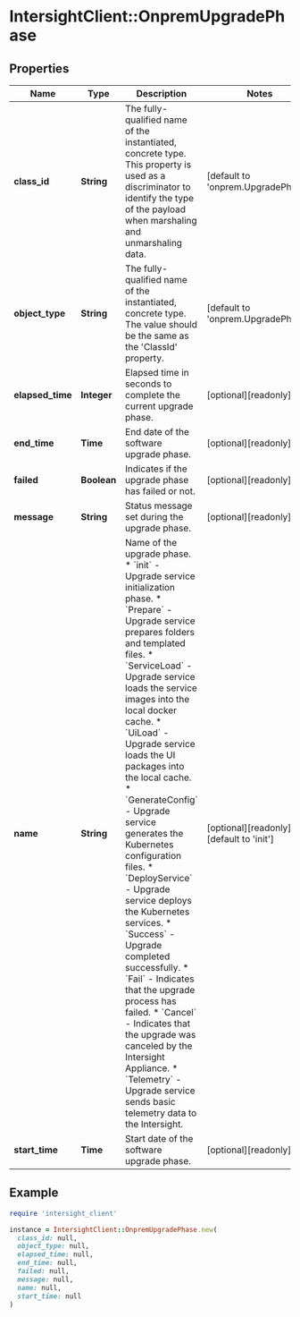 # IntersightClient::OnpremUpgradePhase

## Properties

| Name | Type | Description | Notes |
| ---- | ---- | ----------- | ----- |
| **class_id** | **String** | The fully-qualified name of the instantiated, concrete type. This property is used as a discriminator to identify the type of the payload when marshaling and unmarshaling data. | [default to &#39;onprem.UpgradePhase&#39;] |
| **object_type** | **String** | The fully-qualified name of the instantiated, concrete type. The value should be the same as the &#39;ClassId&#39; property. | [default to &#39;onprem.UpgradePhase&#39;] |
| **elapsed_time** | **Integer** | Elapsed time in seconds to complete the current upgrade phase. | [optional][readonly] |
| **end_time** | **Time** | End date of the software upgrade phase. | [optional][readonly] |
| **failed** | **Boolean** | Indicates if the upgrade phase has failed or not. | [optional][readonly] |
| **message** | **String** | Status message set during the upgrade phase. | [optional][readonly] |
| **name** | **String** | Name of the upgrade phase. * &#x60;init&#x60; - Upgrade service initialization phase. * &#x60;Prepare&#x60; - Upgrade service prepares folders and templated files. * &#x60;ServiceLoad&#x60; - Upgrade service loads the service images into the local docker cache. * &#x60;UiLoad&#x60; - Upgrade service loads the UI packages into the local cache. * &#x60;GenerateConfig&#x60; - Upgrade service generates the Kubernetes configuration files. * &#x60;DeployService&#x60; - Upgrade service deploys the Kubernetes services. * &#x60;Success&#x60; - Upgrade completed successfully. * &#x60;Fail&#x60; - Indicates that the upgrade process has failed. * &#x60;Cancel&#x60; - Indicates that the upgrade was canceled by the Intersight Appliance. * &#x60;Telemetry&#x60; - Upgrade service sends basic telemetry data to the Intersight. | [optional][readonly][default to &#39;init&#39;] |
| **start_time** | **Time** | Start date of the software upgrade phase. | [optional][readonly] |

## Example

```ruby
require 'intersight_client'

instance = IntersightClient::OnpremUpgradePhase.new(
  class_id: null,
  object_type: null,
  elapsed_time: null,
  end_time: null,
  failed: null,
  message: null,
  name: null,
  start_time: null
)
```

